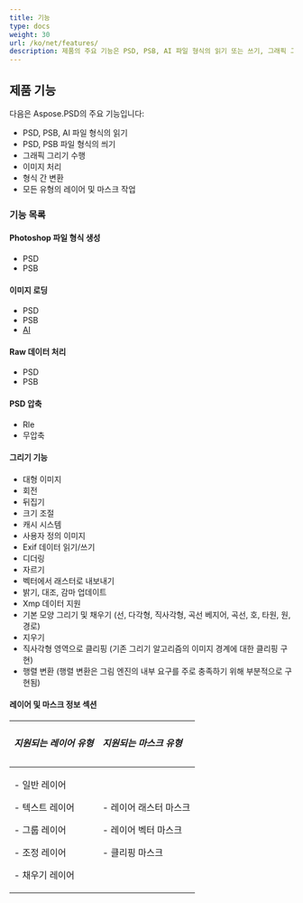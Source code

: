 ```yaml
---
title: 기능
type: docs
weight: 30
url: /ko/net/features/
description: 제품의 주요 기능은 PSD, PSB, AI 파일 형식의 읽기 또는 쓰기, 그래픽 그리기 수행, 이미지 처리 및 레이어 및 마스크 작업이 포함됩니다.
---
```


## **제품 기능**
다음은 Aspose.PSD의 주요 기능입니다:

- PSD, PSB, AI 파일 형식의 읽기
- PSD, PSB 파일 형식의 씌기
- 그래픽 그리기 수행
- 이미지 처리
- 형식 간 변환
- 모든 유형의 레이어 및 마스크 작업
### **기능 목록**
#### **Photoshop 파일 형식 생성**
- PSD
- PSB
#### **이미지 로딩**
- PSD
- PSB
- [AI](/psd/ko/net/ai-adobe-illustrator-format/)
#### **Raw 데이터 처리**
- PSD
- PSB
#### **PSD 압축**
- Rle
- 무압축
#### **그리기 기능**
- 대형 이미지
- 회전
- 뒤집기
- 크기 조절
- 캐시 시스템
- 사용자 정의 이미지
- Exif 데이터 읽기/쓰기
- 디더링
- 자르기
- 벡터에서 래스터로 내보내기
- 밝기, 대조, 감마 업데이트
- Xmp 데이터 지원
- 기본 모양 그리기 및 채우기 (선, 다각형, 직사각형, 곡선 베지어, 곡선, 호, 타원, 원, 경로)
- 지우기
- 직사각형 영역으로 클리핑 (기존 그리기 알고리즘의 이미지 경계에 대한 클리핑 구현)
- 행렬 변환 (행렬 변환은 그림 엔진의 내부 요구를 주로 충족하기 위해 부분적으로 구현됨)
#### **레이어 및 마스크 정보 섹션**

|<h5>**지원되는 레이어 유형**</h5>|<h5>**지원되는 마스크 유형**</h5>|
| :- | :- |
|<p>- 일반 레이어</p><p>- 텍스트 레이어</p><p>- 그룹 레이어</p><p>- 조정 레이어</p><p>- 채우기 레이어</p>|<p>- 레이어 래스터 마스크</p><p>- 레이어 벡터 마스크</p><p>- 클리핑 마스크</p>|
